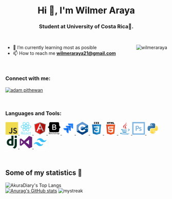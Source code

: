 
<h1 align="center">Hi 👋, I'm Wilmer Araya</h1>
<h3 align="center">Student at University of Costa Rica🌟.</h3>

<br>

<p><img align="right" src="https://github.com/WilmerAraya/WilmerAraya/assets/54880323/152eb427-0248-4f4e-8ede-9a70902ba67b" alt="wilmeraraya" /></p>


- 🌱 I’m currently learning most as posible
- 📫 How to reach me **wilmeraraya21@gmail.com**

<br>

<h3 align="left">Connect with me:</h3>
<p align="left">
  <a href="https://www.linkedin.com/in/wilmer-araya-063536225/" target="blank"><img align="center"
      src="https://raw.githubusercontent.com/rahuldkjain/github-profile-readme-generator/master/src/images/icons/Social/linked-in-alt.svg"
      alt="adam pithewan" height="30" width="40" /></a>
</p>

<br>

<h3 align="left">Languages and Tools:</h3>
<p align="left"> 
  <a href="https://developer.mozilla.org/en-US/docs/Web/JavaScript" target="_blank"
    rel="noreferrer"> <img
      src="https://raw.githubusercontent.com/devicons/devicon/master/icons/javascript/javascript-original.svg"
      alt="javascript" width="40" height="40" /> 
  </a>
  <a href="https://reactjs.org/" target="_blank" rel="noreferrer"> <img
      src="https://raw.githubusercontent.com/devicons/devicon/master/icons/react/react-original-wordmark.svg"
      alt="react" width="40" height="40" /> 
  </a>
  <a href="https://angular.io" target="_blank" rel="noreferrer"> <img
      src="https://raw.githubusercontent.com/devicons/devicon/master/icons/angularjs/angularjs-original.svg"
      alt="angular" width="40" height="40" /> 
  </a>
  <a href="https://getbootstrap.com" target="_blank" rel="noreferrer">
    <img src="https://raw.githubusercontent.com/devicons/devicon/master/icons/bootstrap/bootstrap-plain-wordmark.svg"
      alt="bootstrap" width="40" height="40" /> 
  </a> <a href="https://www.w3schools.com/cpp/" target="_blank" rel="noreferrer">
  <a href="https://www.atlassian.com/software/jira" target="_blank" rel="noreferrer">
    <img src="https://raw.githubusercontent.com/devicons/devicon/master/icons/jira/jira-original.svg"
      alt="jira" width="40" height="40" /> </a>
    <a href="https://www.w3schools.com/cpp/" target="_blank" rel="noreferrer">
    <img src="https://raw.githubusercontent.com/devicons/devicon/master/icons/cplusplus/cplusplus-original.svg"
      alt="cplusplus" width="40" height="40" /> </a> 
    <a href="https://www.w3schools.com/css/" target="_blank"
    rel="noreferrer"> <img
      src="https://raw.githubusercontent.com/devicons/devicon/master/icons/css3/css3-original-wordmark.svg" alt="css3"
      width="40" height="40" /> </a>
    <a href="https://www.w3.org/html/" target="_blank" rel="noreferrer"> <img
      src="https://raw.githubusercontent.com/devicons/devicon/master/icons/html5/html5-original-wordmark.svg"
      alt="html5" width="40" height="40" /> </a> 
    <a href="https://www.java.com" target="_blank" rel="noreferrer"> <img
      src="https://raw.githubusercontent.com/devicons/devicon/master/icons/java/java-original.svg" alt="java" width="40"
      height="40" /> </a>
  <a href="https://www.photoshop.com/en" target="_blank"
    rel="noreferrer"> <img
      src="https://raw.githubusercontent.com/devicons/devicon/master/icons/photoshop/photoshop-line.svg" alt="photoshop"
      width="40" height="40" /> </a> 
    <a href="https://www.python.org" target="_blank" rel="noreferrer"> <img
      src="https://raw.githubusercontent.com/devicons/devicon/master/icons/python/python-original.svg" alt="python"
      width="40" height="40" /> </a>
  <a href="https://www.djangoproject.com" target="_blank" rel="noreferrer"> <img
      src="https://raw.githubusercontent.com/devicons/devicon/master/icons/django/django-plain.svg" alt="django"
      width="40" height="40" /> </a> 
  <a href="" target="_blank" rel="noreferrer"> <img
      src="https://raw.githubusercontent.com/devicons/devicon/master/icons/visualstudio/visualstudio-plain.svg" alt="visualStudio"
      width="40" height="40" /> </a> 
  <a href="" target="_blank" rel="noreferrer"> <img
      src="https://raw.githubusercontent.com/devicons/devicon/master/icons/tailwindcss/tailwindcss-plain.svg" alt="tailwind"
      width="40" height="40" /> </a> 
      </p>

<br>

## Some of my statistics 🚀
![AkuraDiary's Top Langs](https://github-stats-roan-xi.vercel.app/api/top-langs/?username=wilmeraraya&theme=tokyonight&layout=donut&exclude_repo=CI-0163_AnalisisDeDatos)
<br>
[![Anurag's GitHub stats](https://github-stats-roan-xi.vercel.app/api?username=wilmeraraya&show_icons=true&theme=tokyonight)](https://github.com/wilmeraraya/github-readme-stats)
<img src="https://github-readme-streak-stats.herokuapp.com/?user=wilmeraraya&theme=tokyonight" alt="mystreak"/>
